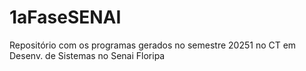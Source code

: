 # 1aFaseSENAI
Repositório com os programas gerados no semestre 20251 no CT em Desenv. de Sistemas no Senai Floripa
